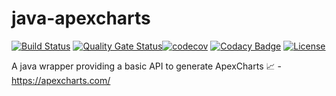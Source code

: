 # java-apexcharts

[![Build Status](https://simona.ie3.e-technik.tu-dortmund.de/ci/buildStatus/icon?job=ie3-institute%2Fjava-apexcharts%2Fmaster)](https://simona.ie3.e-technik.tu-dortmund.de/ci/job/ie3-institute/job/java-apexcharts/job/master/)
[![Quality Gate Status](https://simona.ie3.e-technik.tu-dortmund.de/sonar/api/project_badges/measure?project=edu.ie3.vis%3Ajava-apexcharts&metric=alert_status)](https://simona.ie3.e-technik.tu-dortmund.de/sonar/dashboard?id=edu.ie3.vis%3Ajava-apexcharts)[![codecov](https://codecov.io/gh/ie3-institute/java-apexcharts/branch/master/graph/badge.svg)](https://codecov.io/gh/ie3-institute/java-apexcharts)
[![Codacy Badge](https://api.codacy.com/project/badge/Grade/2227a6e8bf884c63b1a82dbcf578e6a2)](https://app.codacy.com/gh/ie3-institute/java-apexcharts?utm_source=github.com&utm_medium=referral&utm_content=ie3-institute/java-apexcharts&utm_campaign=Badge_Grade_Dashboard)
[![License](https://img.shields.io/github/license/ie3-institute/java-apexcharts)](https://github.com/ie3-institute/java-apexcharts/blob/master/LICENSE)

A java wrapper providing a basic API to generate ApexCharts 📈 - https://apexcharts.com/

